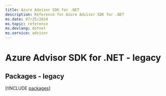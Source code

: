 ```yaml
---
title: Azure Advisor SDK for .NET
description: Reference for Azure Advisor SDK for .NET
ms.date: 07/25/2024
ms.topic: reference
ms.devlang: dotnet
ms.service: advisor
---
```

# Azure Advisor SDK for .NET - legacy
## Packages - legacy
[!INCLUDE [packages](advisor-index.md)]